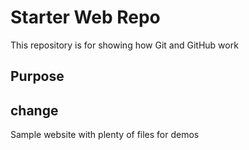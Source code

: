 # Starter Web Repo

This repository is for showing how Git and GitHub work

## Purpose


## change
Sample website with plenty of files for demos
